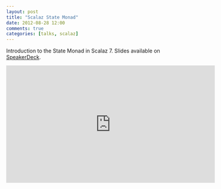 ```yaml
---
layout: post
title: "Scalaz State Monad"
date: 2012-08-28 12:00
comments: true
categories: [talks, scalaz]
---
```


Introduction to the State Monad in Scalaz 7. Slides available on [SpeakerDeck](https://speakerdeck.com/mpilquist/scalaz-state-monad).

<!-- more -->

<iframe width="560" height="315" src="http://www.youtube.com/embed/Jg3Uv_YWJqI" frameborder="0" allowfullscreen></iframe>

